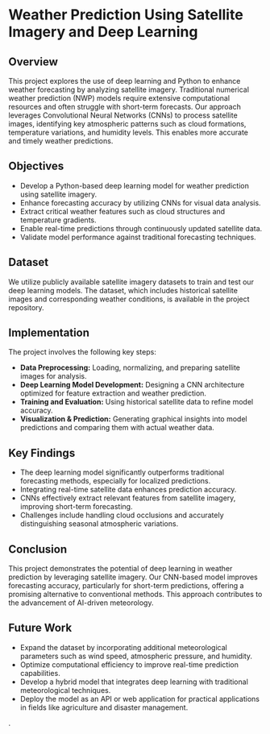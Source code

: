 # Weather Prediction Using Satellite Imagery and Deep Learning

## Overview
This project explores the use of deep learning and Python to enhance weather forecasting by analyzing satellite imagery. Traditional numerical weather prediction (NWP) models require extensive computational resources and often struggle with short-term forecasts. Our approach leverages Convolutional Neural Networks (CNNs) to process satellite images, identifying key atmospheric patterns such as cloud formations, temperature variations, and humidity levels. This enables more accurate and timely weather predictions.

## Objectives
* Develop a Python-based deep learning model for weather prediction using satellite imagery.
* Enhance forecasting accuracy by utilizing CNNs for visual data analysis.
* Extract critical weather features such as cloud structures and temperature gradients.
* Enable real-time predictions through continuously updated satellite data.
* Validate model performance against traditional forecasting techniques.

## Dataset
We utilize publicly available satellite imagery datasets to train and test our deep learning models. The dataset, which includes historical satellite images and corresponding weather conditions, is available in the project repository.

## Implementation
The project involves the following key steps:
* **Data Preprocessing:** Loading, normalizing, and preparing satellite images for analysis.
* **Deep Learning Model Development:** Designing a CNN architecture optimized for feature extraction and weather prediction.
* **Training and Evaluation:** Using historical satellite data to refine model accuracy.
* **Visualization & Prediction:** Generating graphical insights into model predictions and comparing them with actual weather data.

## Key Findings
* The deep learning model significantly outperforms traditional forecasting methods, especially for localized predictions.
* Integrating real-time satellite data enhances prediction accuracy.
* CNNs effectively extract relevant features from satellite imagery, improving short-term forecasting.
* Challenges include handling cloud occlusions and accurately distinguishing seasonal atmospheric variations.

## Conclusion
This project demonstrates the potential of deep learning in weather prediction by leveraging satellite imagery. Our CNN-based model improves forecasting accuracy, particularly for short-term predictions, offering a promising alternative to conventional methods. This approach contributes to the advancement of AI-driven meteorology.

## Future Work
* Expand the dataset by incorporating additional meteorological parameters such as wind speed, atmospheric pressure, and humidity.
* Optimize computational efficiency to improve real-time prediction capabilities.
* Develop a hybrid model that integrates deep learning with traditional meteorological techniques.
* Deploy the model as an API or web application for practical applications in fields like agriculture and disaster management.

.
